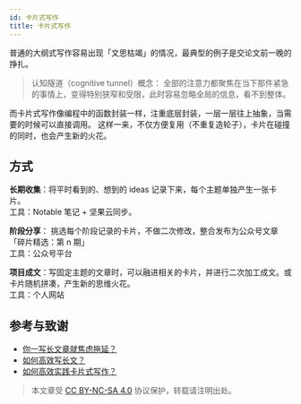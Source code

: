 ```yaml
---
id: 卡片式写作
title: 卡片式写作
---
```



普通的大纲式写作容易出现「文思枯竭」的情况，最典型的例子是交论文前一晚的挣扎。

> 认知隧道（cognitive tunnel）概念：
> 全部的注意力都聚焦在当下那件紧急的事情上，变得特别狭窄和受限，此时容易忽略全局的信息，看不到整体。


而卡片式写作像编程中的函数封装一样，注重底层封装，一层一层往上抽象，当需要的时候可以直接调用。
这样一来，不仅方便复用（不重复造轮子），卡片在碰撞的同时，也会产生新的火花。

## 方式

**长期收集**：将平时看到的、想到的 ideas 记录下来，每个主题单独产生一张卡片。  
工具：Notable 笔记 + 坚果云同步。

**阶段分享**： 挑选每个阶段记录的卡片，不做二次修改，整合发布为公众号文章「碎片精选：第 n 期」  
工具：公众号平台

**项目成文**：写固定主题的文章时，可以融进相关的卡片，并进行二次加工成文。或卡片随机拼凑，产生新的思维火花。  
工具：个人网站



## 参考与致谢 

- [你一写长文章就焦虑拖延？](https://mp.weixin.qq.com/s?__biz=MzIyODI1MzYyNA==&mid=2653540173&idx=1&sn=5b1e1f667a261bcc4888e682d7fbf1e1&scene=21##wechat_redirect)
- [如何高效写长文？](https://mp.weixin.qq.com/s?__biz=MzIyODI1MzYyNA==&mid=2653540684&idx=1&sn=36a64c276264680fa54f060970118f94&chksm=f389bb9bc4fe328d4bc245718e086a40b9ba27ace93e967bc9de281d06802264f88f8a8b60dd&token=1659679493&lang=zh_CN&scene=21##wechat_redirect)
- [如何高效实践卡片式写作？](https://mp.weixin.qq.com/s/x2BMqr6n4t4ezW4sTTNqzg)




> 本文章受 [CC BY-NC-SA 4.0](https://creativecommons.org/licenses/by/4.0/deed.zh) 协议保护，转载请注明出处。

